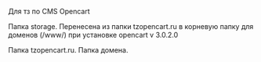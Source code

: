 Для тз по CMS Opencart

Папка storаge.
Перенесена из папки tzopencart.ru в корневую папку для доменов (/www/) при установке opencart v 3.0.2.0

Папка tzopencart.ru.
Папка домена.
